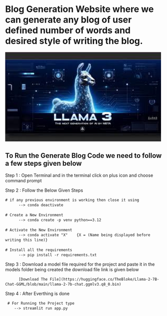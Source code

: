# Blog Generation Website where we can generate any blog of user defined number of words and desired style of writing the blog.

<img src="images/LLama_3.jpeg" alt="LLaMA 3 Logo" width="500"/>

## To Run the Generate Blog Code we need to follow a few steps given below

Step 1 : Open Terminal and in the terminal click on plus icon and choose command prompt

Step 2 : Follow the Below Given Steps 

    # if any previous environment is working then close it using 
          --> conda deactivate
          
    # Create a New Environment
          --> conda create -p venv python==3.12
          
    # Activate the New Environment
          --> conda activate "X"    {X = (Name being displayed before writing this line)}
          
    # Install all the requirements 
          --> pip install -r requirements.txt

Step 3 :  Download a model file required for the project and paste it in the models folder being created the download file link is given below 

          [Download The File](https://huggingface.co/TheBloke/Llama-2-7B-Chat-GGML/blob/main/llama-2-7b-chat.ggmlv3.q8_0.bin)


Step 4 : After Everthing is done 

     # For Running the Project type 
        --> streamlit run app.py
